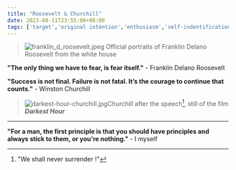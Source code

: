 ```yaml
---
title: "Roosevelt & Churchill"
date: 2023-08-11T23:55:00+08:00
tags: ['target','original intention','enthusiasm','self-indentification ','historical figure','grand narrative']
---
```


>![franklin_d_roosevelt.jpeg](https://gcore.jsdelivr.net/gh/AlexLiu2022/resources/img/photo_of_franklin_d_roosevelt.jpeg) Official portraits of Franklin Delano Roosevelt from the white house


**"The only thing we have to fear, is fear itself."**  - Franklin Delano Roosevelt 

**"Success is not final. Failure is not fatal. It’s the courage to continue that counts."** - Winston Churchill


>![darkest-hour-churchill.jpg](https://gcore.jsdelivr.net/gh/AlexLiu2022/resources/img/darkest-hour-churchill.jpg)Churchill after the speech[^1],  still of the film ***Darkest Hour***

---

**"For a man, the first principle is that you should have principles and always stick to them, or you're nothing."** - I myself

[^1]: "We shall never  surrender !"


<style>
.post-body {
margin-top: 0 !important;
}
center {
line-height: 1.3;
}
.main{
padding-top: 4em;
}
</style>